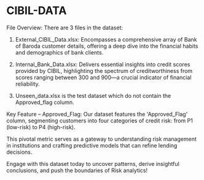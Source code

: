 # CIBIL-DATA

File Overview: 
There are 3  files in the dataset:

1. External_CIBIL_Data.xlsx: Encompasses a comprehensive array of Bank of Baroda customer details, offering a deep dive into the financial habits and demographics of bank clients. 

2. Internal_Bank_Data.xlsx: Delivers essential insights into credit scores provided by CIBIL, highlighting the spectrum of creditworthiness from scores ranging between 300 and 900—a crucial indicator of financial reliability. 

3. Unseen_data.xlsx is the test dataset which do not contain the Approved_flag column.

Key Feature – Approved_Flag: Our dataset features the 'Approved_Flag' column, segmenting customers into four categories of credit risk: from P1 (low-risk) to P4 (high-risk). 

This pivotal metric serves as a gateway to understanding risk management in institutions and crafting predictive models that can refine lending decisions. 

Engage with this dataset today to uncover patterns, derive insightful conclusions, and push the boundaries of Risk analytics!
